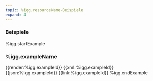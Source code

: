 ```yaml
---
topic: %igg.resourceName-Beispiele
expand: 4
---
```

### Beispiele

%igg.startExample
### %igg.exampleName

<tabs>
    <tab title="Übersicht">      
        {{render:%igg.exampleId}}
    </tab>
    <tab title="XML">      
        {{xml:%igg.exampleId}}
    </tab>
    <tab title="JSON">
        {{json:%igg.exampleId}}
    </tab>
    <tab title="Link">
        {{link:%igg.exampleId}}
    </tab>
</tabs>
%igg.endExample